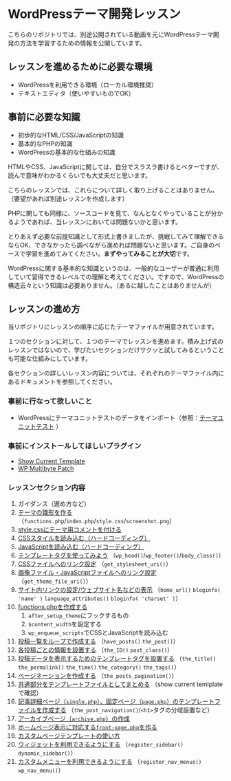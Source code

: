 # WordPressテーマ開発レッスン
こちらのリポジトリでは、別途公開されている動画を元にWordPressテーマ開発の方法を学習するための情報を公開しています。

## レッスンを進めるために必要な環境
- WordPressを利用できる環境（ローカル環境推奨）
- テキストエディタ（使いやすいものでOK）

## 事前に必要な知識
- 初歩的なHTML/CSS/JavaScriptの知識
- 基本的なPHPの知識
- WordPressの基本的な仕組みの知識

HTMLやCSS、JavaScriptに関しては、自分でスラスラ書けるとベターですが、読んで意味がわかるくらいでも大丈夫だと思います。

こちらのレッスンでは、これらについて詳しく取り上げることはありません。（要望があれば別途レッスンを作成します）

PHPに関しても同様に、ソースコードを見て、なんとなくやっていることが分かるようであれば、当レッスンにおいては問題ないかと思います。

とりあえず必要な前提知識として形式上書きましたが、挑戦してみて理解できるならOK、できなかったら調べながら進めれば問題ないと思います。ご自身のペースで学習を進めてみてください。**まずやってみることが大切**です。

WordPressに関する基本的な知識というのは、一般的なユーザーが普通に利用していて習得できるレベルでの理解と考えてください。ですので、WordPressの構造云々という知識は必要ありません。（あるに越したことはありませんが）

## レッスンの進め方
当リポジトリにレッスンの順序に応じたテーマファイルが用意されています。

１つのセクションに対して、１つのテーマでレッスンを進めます。積み上げ式のレッスンではないので、学びたいセクションだけサクッと試してみるということも可能な仕組みにしています。

各セクションの詳しいレッスン内容については、それぞれのテーマファイル内にあるドキュメントを参照してください。

### 事前に行なって欲しいこと
- WordPressにテーマユニットテストのデータをインポート（参照：[テーマユニットテスト](https://wpdocs.osdn.jp/%E3%83%86%E3%83%BC%E3%83%9E%E3%83%A6%E3%83%8B%E3%83%83%E3%83%88%E3%83%86%E3%82%B9%E3%83%88) ）

### 事前にインストールしてほしいプラグイン
* [Show Current Template](https://ja.wordpress.org/plugins/show-current-template/)
* [WP Multibyte Patch](https://ja.wordpress.org/plugins/wp-multibyte-patch/)

### レッスンセクション内容
1. ガイダンス（進め方など）
1. [テーマの雛形を作る](https://github.com/Olein-jp/wp-theme-develop-lesson/tree/master/wp-lesson-01)（`functions.php`/`index.php`/`style.css`/`screenshot.png`）
1. [style.cssにテーマ用コメントを付ける](https://github.com/Olein-jp/wp-theme-develop-lesson/tree/master/wp-lesson-02)
1. [CSSスタイルを読み込む（ハードコーディング）](https://github.com/Olein-jp/wp-theme-develop-lesson/tree/master/wp-lesson-03)
1. [JavaScriptを読み込む（ハードコーディング）](https://github.com/Olein-jp/wp-theme-develop-lesson/tree/master/wp-lesson-04)
1. [テンプレートタグを使ってみよう](https://github.com/Olein-jp/wp-theme-develop-lesson/tree/master/wp-lesson-05) （`wp_head()`/`wp_footer()`/`body_class()`）
1. [CSSファイルへのリンク設定](https://github.com/Olein-jp/wp-theme-develop-lesson/tree/master/wp-lesson-06) （`get_stylesheet_uri()`）
1. [画像ファイル・JavaScriptファイルへのリンク設定](https://github.com/Olein-jp/wp-theme-develop-lesson/tree/master/wp-lesson-07) （`get_theme_file_uri()`）
1. [サイト内リンクの設定/ウェブサイト名などの表示](https://github.com/Olein-jp/wp-theme-develop-lesson/tree/master/wp-lesson-08) （`home_url()` `bloginfo( 'name' )` `language_attributes()` `bloginfo( 'charset' )`）
1. [functions.phpを作成する](https://github.com/Olein-jp/wp-theme-develop-lesson/tree/master/wp-lesson-09)
	1. `after_setup_theme`にフックするもの
	1. `$content_width`を設定する
	1. `wp_enqueue_scripts`でCSSとJavaScriptを読み込む
1. [投稿一覧をループで作成する](https://github.com/Olein-jp/wp-theme-develop-lesson/tree/master/wp-lesson-10) （`have_posts()` `the_post()`）
1. [各投稿ごとの情報を設置する](https://github.com/Olein-jp/wp-theme-develop-lesson/tree/master/wp-lesson-11) （`the_ID()` `post_class()`）
1. [投稿データを表示するためのテンプレートタグを設置する](https://github.com/Olein-jp/wp-theme-develop-lesson/tree/master/wp-lesson-12) （`the_title()` `the_permalink()` `the_time()` `the_category()` `the_tags()`）
1. [ページネーションを作成する](https://github.com/Olein-jp/wp-theme-develop-lesson/tree/master/wp-lesson-13) （`the_posts_pagination()`）
1. [共通部分をテンプレートファイルとしてまとめる](https://github.com/Olein-jp/wp-theme-develop-lesson/tree/master/wp-lesson-14) （show current temlplateで確認）
1. [記事詳細ページ（`single.php`）、固定ページ（`page.php`）のテンプレートファイルを作成する](https://github.com/Olein-jp/wp-theme-develop-lesson/tree/master/wp-lesson-15) （`the_post_navigation()`/`<h1>`タグの分岐設置など）
1. [アーカイブページ（`archive.php`）の作成](https://github.com/Olein-jp/wp-theme-develop-lesson/tree/master/wp-lesson-14https://github.com/Olein-jp/wp-theme-develop-lesson/tree/master/wp-lesson-16)
1. [ホームページ表示に対応する`front-page.php`を作る](https://github.com/Olein-jp/wp-theme-develop-lesson/tree/master/wp-lesson-14https://github.com/Olein-jp/wp-theme-develop-lesson/tree/master/wp-lesson-17)
1. [カスタムページテンプレートの使い方](https://github.com/Olein-jp/wp-theme-develop-lesson/tree/master/wp-lesson-14https://github.com/Olein-jp/wp-theme-develop-lesson/tree/master/wp-lesson-18)
1. [ウィジェットを利用できるようにする](https://github.com/Olein-jp/wp-theme-develop-lesson/tree/master/wp-lesson-14https://github.com/Olein-jp/wp-theme-develop-lesson/tree/master/wp-lesson-19) （`register_sidebar()` `dynamic_sidebar()`）
1. [カスタムメニューを利用できるようにする](https://github.com/Olein-jp/wp-theme-develop-lesson/tree/master/wp-lesson-14https://github.com/Olein-jp/wp-theme-develop-lesson/tree/master/wp-lesson-20) （`register_nav_menus()` `wp_nav_menu()`）